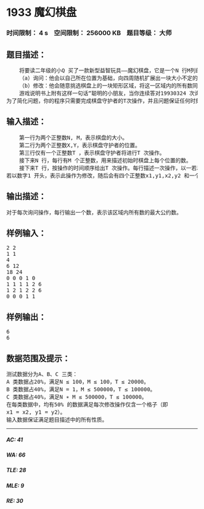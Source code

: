 # 1933 魔幻棋盘   
### 时间限制： 4 s&nbsp;&nbsp;&nbsp;&nbsp;空间限制： 256000 KB&nbsp;&nbsp;&nbsp;&nbsp;题目等级： 大师  
## 题目描述：  

<pre>
    将要读二年级的小Q 买了一款新型益智玩具——魔幻棋盘，它是一个N 行M列的网格棋盘，每个格子中均有一个正整数。棋盘守护者在棋盘的第X行第Y列（行与列均从1 开始编号）并且始终不会移动。棋盘守护者会进行两种操作：  
    （a）询问：他会以自己所在位置为基础，向四周随机扩展出一块大小不定的矩形区域，向你询问这一区域内所有数的最大公约数是多少。  
    （b）修改：他会随意挑选棋盘上的一块矩形区域，将这一区域内的所有数同时加上一个给定的整数。  
    游戏说明书上附有这样一句话“聪明的小朋友，当你连续答对19930324 次询问后会得到一个惊喜噢！”。小Q 十分想得到这个惊喜，于是每天都在玩这个玩具。但由于他粗心大意，经常算错数，难以达到这个目标。于是他来向你寻求帮助，希望你帮他写一个程序来回答棋盘守护者的询问，并保证100% 的正确率。  
为了简化问题，你的程序只需要完成棋盘守护者的T次操作，并且问题保证任何时刻棋盘上的数字均为不超过262 − 1 的正整数。
</pre>
  
  
## 输入描述：  

<pre>
    第一行为两个正整数N, M，表示棋盘的大小。   
    第二行为两个正整数X,Y，表示棋盘守护者的位置。  
    第三行仅有一个正整数T ，表示棋盘守护者将进行T 次操作。  
    接下来N 行，每行有M 个正整数，用来描述初始时棋盘上每个位置的数。  
    接下来T 行，按操作的时间顺序给出T 次操作。每行描述一次操作，以一若以数字0 开头，表示此操作为询问，随后会有四个非负整数x1,y1,x2,y2，表示询问的区域是以棋盘守护者的位置为基础向上扩展x1 行，向下扩展x2行，向左扩展y1 列，向右扩展y2列得到的矩形区域（详见样例）。  
若以数字1 开头，表示此操作为修改，随后会有四个正整数x1,y1,x2,y2 和一个整数c，表示修改区域的上、下边界分别为第x1, x2 行，左、右边界分别为第y1, y2 列（详见样例），在此矩形区域内的所有数统一加上c（注意c可能为负数）。
</pre>
  
  
## 输出描述：  

<pre>
对于每次询问操作，每行输出一个数，表示该区域内所有数的最大公约数。
</pre>
  
  
## 样例输入：  

<pre>
2 2  
1 1  
4  
6 12  
18 24  
0 0 0 1 0  
1 1 1 1 2 6  
1 2 1 2 2 6  
0 0 0 1 1
</pre>
  
  
## 样例输出：  

<pre>
6  
6
</pre>
  
  
## 数据范围及提示：  

<pre>
测试数据分为A、B、C 三类：  
A 类数据占20%，满足N ≤ 100，M ≤ 100，T ≤ 20000。  
B 类数据占40%，满足N = 1，M ≤ 500000，T ≤ 100000。  
C 类数据占40%，满足N ∗ M ≤ 500000，T ≤ 100000。  
在每类数据中，均有50% 的数据满足每次修改操作仅含一个格子（即  
x1 = x2, y1 = y2）。  
输入数据保证满足题目描述中的所有性质。
</pre>
  
  
***  

##### AC: 41  
##### WA: 66  
##### TLE: 28  
##### MLE: 9  
##### RE: 30  
